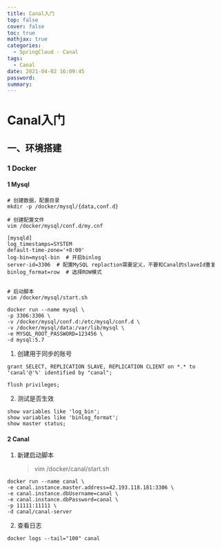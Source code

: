 ```yaml
---
title: Canal入门
top: false
cover: false
toc: true
mathjax: true
categories:
  - SpringCloud - Canal
tags:
  - Canal
date: 2021-04-02 16:09:45
password:
summary:
---
```


# Canal入门

## 一、环境搭建

### 1 Docker

#### 1 Mysql

```shell
# 创建数据，配置目录
mkdir -p /docker/mysql/{data,conf.d}
 
# 创建配置文件
vim /docker/mysql/conf.d/my.cnf
 
[mysqld]
log_timestamps=SYSTEM
default-time-zone='+8:00'
log-bin=mysql-bin  # 开启binlog
server-id=3306  # 配置MySQL replaction需要定义，不要和Canal的slaveId重复
binlog_format=row  # 选择ROW模式
 
 
# 启动脚本
vim /docker/mysql/start.sh
 
docker run --name mysql \
-p 3306:3306 \
-v /docker/mysql/conf.d:/etc/mysql/conf.d \
-v /docker/mysql/data:/var/lib/mysql \
-e MYSQL_ROOT_PASSWORD=123456 \
-d mysql:5.7
```

1. 创建用于同步的账号

```mysql
grant SELECT, REPLICATION SLAVE, REPLICATION CLIENT on *.* to 'canal'@'%' identified by "canal";
 
flush privileges;
```
2. 测试是否生效

```shell
show variables like 'log_bin';
show variables like 'binlog_format';
show master status;
```



#### 2 Canal

1. 新建启动脚本

   > vim /docker/canal/start.sh

```shell
docker run --name canal \
-e canal.instance.master.address=42.193.118.181:3306 \
-e canal.instance.dbUsername=canal \
-e canal.instance.dbPassword=canal \
-p 11111:11111 \
-d canal/canal-server
```

2. 查看日志

```shell
docker logs --tail="100" canal 
```

